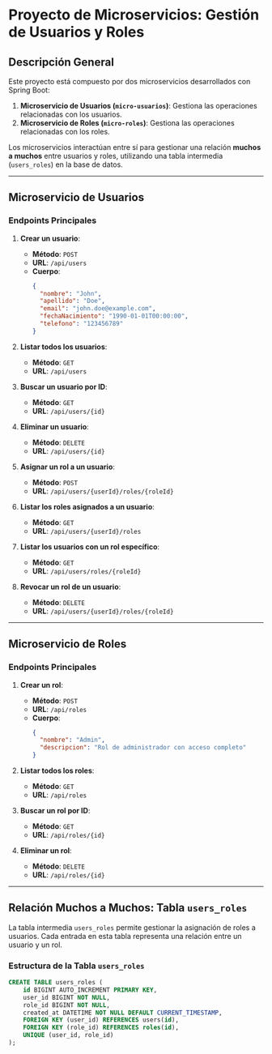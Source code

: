 # Proyecto de Microservicios: Gestión de Usuarios y Roles

## **Descripción General**
Este proyecto está compuesto por dos microservicios desarrollados con Spring Boot:
1. **Microservicio de Usuarios (`micro-usuarios`)**: Gestiona las operaciones relacionadas con los usuarios.
2. **Microservicio de Roles (`micro-roles`)**: Gestiona las operaciones relacionadas con los roles.

Los microservicios interactúan entre sí para gestionar una relación **muchos a muchos** entre usuarios y roles, utilizando una tabla intermedia (`users_roles`) en la base de datos.

---

## **Microservicio de Usuarios**

### **Endpoints Principales**
1. **Crear un usuario**:
   - **Método**: `POST`
   - **URL**: `/api/users`
   - **Cuerpo**:
     ```json
     {
       "nombre": "John",
       "apellido": "Doe",
       "email": "john.doe@example.com",
       "fechaNacimiento": "1990-01-01T00:00:00",
       "telefono": "123456789"
     }
     ```

2. **Listar todos los usuarios**:
   - **Método**: `GET`
   - **URL**: `/api/users`

3. **Buscar un usuario por ID**:
   - **Método**: `GET`
   - **URL**: `/api/users/{id}`

4. **Eliminar un usuario**:
   - **Método**: `DELETE`
   - **URL**: `/api/users/{id}`

5. **Asignar un rol a un usuario**:
   - **Método**: `POST`
   - **URL**: `/api/users/{userId}/roles/{roleId}`

6. **Listar los roles asignados a un usuario**:
   - **Método**: `GET`
   - **URL**: `/api/users/{userId}/roles`

7. **Listar los usuarios con un rol específico**:
   - **Método**: `GET`
   - **URL**: `/api/users/roles/{roleId}`

8. **Revocar un rol de un usuario**:
   - **Método**: `DELETE`
   - **URL**: `/api/users/{userId}/roles/{roleId}`

---

## **Microservicio de Roles**

### **Endpoints Principales**
1. **Crear un rol**:
   - **Método**: `POST`
   - **URL**: `/api/roles`
   - **Cuerpo**:
     ```json
     {
       "nombre": "Admin",
       "descripcion": "Rol de administrador con acceso completo"
     }
     ```

2. **Listar todos los roles**:
   - **Método**: `GET`
   - **URL**: `/api/roles`

3. **Buscar un rol por ID**:
   - **Método**: `GET`
   - **URL**: `/api/roles/{id}`

4. **Eliminar un rol**:
   - **Método**: `DELETE`
   - **URL**: `/api/roles/{id}`

---

## **Relación Muchos a Muchos: Tabla `users_roles`**
La tabla intermedia `users_roles` permite gestionar la asignación de roles a usuarios. Cada entrada en esta tabla representa una relación entre un usuario y un rol.

### **Estructura de la Tabla `users_roles`**
```sql
CREATE TABLE users_roles (
    id BIGINT AUTO_INCREMENT PRIMARY KEY,
    user_id BIGINT NOT NULL,
    role_id BIGINT NOT NULL,
    created_at DATETIME NOT NULL DEFAULT CURRENT_TIMESTAMP,
    FOREIGN KEY (user_id) REFERENCES users(id),
    FOREIGN KEY (role_id) REFERENCES roles(id),
    UNIQUE (user_id, role_id)
);
